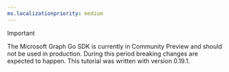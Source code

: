 ```yaml
---
ms.localizationpriority: medium
---
```


<!-- markdownlint-disable MD041 -->

> [!IMPORTANT]
> The Microsoft Graph Go SDK is currently in Community Preview and should not be used in production. During this period breaking changes are expected to happen. This tutorial was written with version 0.19.1.
